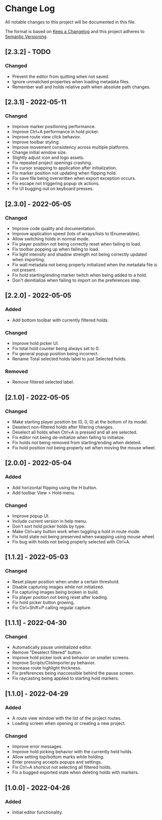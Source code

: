 # Change Log
All notable changes to this project will be documented in this file.

The format is based on [Keep a Changelog](http://keepachangelog.com/)
and this project adheres to [Semantic Versioning](http://semver.org/).


## [2.3.2] - TODO

### Changed
- Prevent the editor from quitting when not saved.
- Ignore unmatched properties when loading metadata files.
- Remember wall and holds relative path when absolute path changes.


## [2.3.1] - 2022-05-11

### Changed
- Improve marker positioning performance.
- Improve Ctrl+A performance in hold picker.
- Improve route view click behavior.
- Improve toolbar styling.
- Improve movement consistency across multiple platforms.
- Change initial window size.
- Slightly adjust icon and logo assets.
- Fix repeated project openings crashing.
- Fix cursor snapping to application after initialization.
- Fix marker position not updating when flipping hold.
- Fix save file being overwritten when export exception occurs.
- Fix escape not triggering popup ok actions.
- Fix UI bugging out on keyboard presses.


## [2.3.0] - 2022-05-05

### Changed
- Improve code quality and documentation.
- Improve application speed (lots of arrays/lists to IEnumerables).
- Allow switching holds in normal mode.
- Fix player position not being correctly reset when failing to load.
- Fix toolbar popping up when failing to load.
- Fix light intensity and shadow strength not being correctly updated when importing.
- Fix wall metadata not being properly initialized when the metadata file is not present.
- Fix hold starting/ending marker twitch when being added to a hold.
- Don't deinitialize when failing to import on the preferences step.


## [2.2.0] - 2022-05-05

### Added
- Add bottom toolbar with currently filtered holds.

### Changed
- Improve hold picker UI.
- Fix total hold counter being always set to 0.
- Fix general popup position being incorrect.
- Rename Total selected holds label to just Selected holds.

### Removed
- Remove filtered selected label.


## [2.1.0] - 2022-05-05

### Changed
- Make starting player position be (0, 0, 0) at the bottom of its model.
- Deselect non-filtered holds after filtering changes.
- Deselect all holds when Ctrl+A is pressed and all are selected.
- Fix editor not being de-initialize when failing to initialize.
- Fix holds not being removed from starting/ending when deleted.
- Fix hold position not being properly set when moving the mouse wheel.


## [2.0.0] - 2022-05-04

### Added
- Add horizontal flipping using the H button.
- Add toolbar View > Hold menu.

### Changed
- Improve popup UI.
- Include current version in help menu.
- Don't sort hold picker holds by type.
- Make Ctrl+any button work when toggling a hold in route mode.
- Fix hold state not being preserved when swapping using mouse wheel.
- Fix bug with holds not being properly selected with Ctrl+A.


## [1.1.2] - 2022-05-03

### Changed
- Reset player position when under a certain threshold.
- Disable capturing images while not initialized.
- Fix capturing images being broken in build.
- Fix player position not being reset after loading.
- Fix hold picker button growing.
- Fix Ctrl+Shift+P calling regular capture.


## [1.1.1] - 2022-04-30

### Changed
- Automatically pause uninitialized editor.
- Remove "Deselect filtered" button.
- Improve hold picker look and behavior on smaller screens.
- Improve Scripts/ClisImporter.py behavior.
- Increase route highlight thickness.
- Fix preferences being inaccessible behind the pause screen.
- Fix raycasting being applied to starting hold markers.


## [1.1.0] - 2022-04-29

### Added
- A route view window with the list of the project routes.
- Loading screen when opening or creating a new project.

### Changed
- Improve error messages.
- Improve hold picking behavior with the currently held holds.
- Allow setting top/bottom marks while holding.
- Enter pressing accepts popups and settings.
- Fix Ctrl+A shortcut not selecting all filtered holds.
- Fix a bugged exported state when deleting holds with markers.


## [1.0.0] - 2022-04-26

### Added
- Initial editor functionality.
